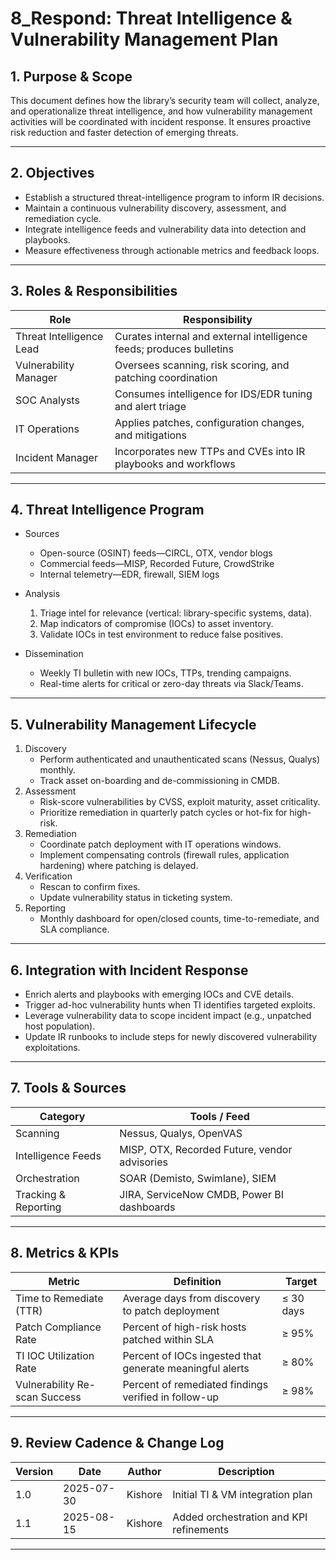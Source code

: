 # 8_Respond: Threat Intelligence & Vulnerability Management Plan

## 1. Purpose & Scope

This document defines how the library’s security team will collect, analyze, and operationalize threat intelligence, and how vulnerability management activities will be coordinated with incident response. It ensures proactive risk reduction and faster detection of emerging threats.

---

## 2. Objectives

- Establish a structured threat-intelligence program to inform IR decisions.  
- Maintain a continuous vulnerability discovery, assessment, and remediation cycle.  
- Integrate intelligence feeds and vulnerability data into detection and playbooks.  
- Measure effectiveness through actionable metrics and feedback loops.

---

## 3. Roles & Responsibilities

| Role                         | Responsibility                                                      |
|------------------------------|----------------------------------------------------------------------|
| Threat Intelligence Lead     | Curates internal and external intelligence feeds; produces bulletins |
| Vulnerability Manager        | Oversees scanning, risk scoring, and patching coordination           |
| SOC Analysts                 | Consumes intelligence for IDS/EDR tuning and alert triage            |
| IT Operations                | Applies patches, configuration changes, and mitigations              |
| Incident Manager             | Incorporates new TTPs and CVEs into IR playbooks and workflows       |

---

## 4. Threat Intelligence Program

- Sources  
  * Open-source (OSINT) feeds—CIRCL, OTX, vendor blogs  
  * Commercial feeds—MISP, Recorded Future, CrowdStrike  
  * Internal telemetry—EDR, firewall, SIEM logs  

- Analysis  
  1. Triage intel for relevance (vertical: library-specific systems, data).  
  2. Map indicators of compromise (IOCs) to asset inventory.  
  3. Validate IOCs in test environment to reduce false positives.  

- Dissemination  
  * Weekly TI bulletin with new IOCs, TTPs, trending campaigns.  
  * Real-time alerts for critical or zero-day threats via Slack/Teams.  

---

## 5. Vulnerability Management Lifecycle

1. Discovery  
   - Perform authenticated and unauthenticated scans (Nessus, Qualys) monthly.  
   - Track asset on-boarding and de-commissioning in CMDB.  
2. Assessment  
   - Risk-score vulnerabilities by CVSS, exploit maturity, asset criticality.  
   - Prioritize remediation in quarterly patch cycles or hot-fix for high-risk.  
3. Remediation  
   - Coordinate patch deployment with IT operations windows.  
   - Implement compensating controls (firewall rules, application hardening) where patching is delayed.  
4. Verification  
   - Rescan to confirm fixes.  
   - Update vulnerability status in ticketing system.  
5. Reporting  
   - Monthly dashboard for open/closed counts, time-to-remediate, and SLA compliance.  

---

## 6. Integration with Incident Response

- Enrich alerts and playbooks with emerging IOCs and CVE details.  
- Trigger ad-hoc vulnerability hunts when TI identifies targeted exploits.  
- Leverage vulnerability data to scope incident impact (e.g., unpatched host population).  
- Update IR runbooks to include steps for newly discovered vulnerability exploitations.

---

## 7. Tools & Sources

| Category               | Tools / Feed                                  |
|------------------------|-----------------------------------------------|
| Scanning               | Nessus, Qualys, OpenVAS                       |
| Intelligence Feeds     | MISP, OTX, Recorded Future, vendor advisories |
| Orchestration          | SOAR (Demisto, Swimlane), SIEM                |
| Tracking & Reporting   | JIRA, ServiceNow CMDB, Power BI dashboards     |

---

## 8. Metrics & KPIs

| Metric                          | Definition                                            | Target                    |
|---------------------------------|-------------------------------------------------------|---------------------------|
| Time to Remediate (TTR)         | Average days from discovery to patch deployment       | ≤ 30 days                 |
| Patch Compliance Rate           | Percent of high-risk hosts patched within SLA         | ≥ 95%                     |
| TI IOC Utilization Rate         | Percent of IOCs ingested that generate meaningful alerts | ≥ 80%                  |
| Vulnerability Re-scan Success   | Percent of remediated findings verified in follow-up | ≥ 98%                     |

---

## 9. Review Cadence & Change Log

| Version | Date       | Author               | Description                                    |
|---------|------------|----------------------|------------------------------------------------|
| 1.0     | 2025-07-30 | Kishore              | Initial TI & VM integration plan               |
| 1.1     | 2025-08-15 | Kishore              | Added orchestration and KPI refinements        |

---


